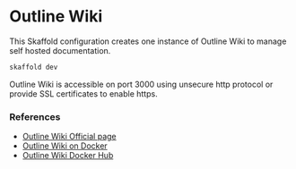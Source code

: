 # Outline Wiki

This Skaffold configuration creates one instance of Outline Wiki to manage self hosted documentation.

```sh
skaffold dev
```

Outline Wiki is accessible on port 3000 using unsecure http protocol or provide SSL certificates to enable https.

### References

* [Outline Wiki Official page](https://www.getoutline.com/)
* [Outline Wiki on Docker](https://docs.getoutline.com/s/hosting/doc/docker-7pfeLP5a8t)
* [Outline Wiki Docker Hub](https://hub.docker.com/r/outlinewiki/outline)
